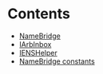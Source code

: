 

# Contents
- [NameBridge](NameBridge.sol/contract.NameBridge.md)
- [IArbInbox](NameBridge.sol/interface.IArbInbox.md)
- [IENSHelper](NameBridge.sol/interface.IENSHelper.md)
- [NameBridge constants](NameBridge.sol/constants.NameBridge.md)
